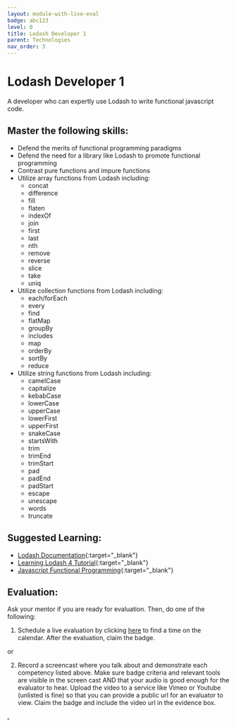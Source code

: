 ```yaml
---
layout: module-with-live-eval
badge: abc123
level: 0
title: Lodash Developer 1
parent: Technologies
nav_order: 3
---
```

# Lodash Developer 1

A developer who can expertly use Lodash to write functional javascript code.

## Master the following skills:

* Defend the merits of functional programming paradigms
* Defend the need for a library like Lodash to promote functional programming
* Contrast pure functions and impure functions
* Utilize array functions from Lodash including:
  * concat
  * difference
  * fill
  * flaten
  * indexOf
  * join
  * first
  * last
  * nth
  * remove
  * reverse
  * slice
  * take
  * uniq
* Utilize collection functions from Lodash including:
  * each/forEach
  * every
  * find
  * flatMap
  * groupBy
  * includes
  * map
  * orderBy
  * sortBy
  * reduce
* Utilize string functions from Lodash including:
  * camelCase
  * capitalize
  * kebabCase
  * lowerCase
  * upperCase
  * lowerFirst
  * upperFirst
  * snakeCase
  * startsWith
  * trim
  * trimEnd
  * trimStart
  * pad
  * padEnd
  * padStart
  * escape
  * unescape
  * words
  * truncate

## Suggested Learning:

* [Lodash Documentation](https://lodash.com/){:target="_blank"}
* [Learning Lodash 4 Tutorial](https://www.youtube.com/playlist?list=PLTgRMOcmRb3OL-PKT5FvIBdXVazTNTl-_){:target="_blank"}
* [Javascript Functional Programming](https://www.youtube.com/watch?v=6NPfQJJEySY){:target="_blank"}

## Evaluation:

Ask your mentor if you are ready for evaluation. Then, do one of the following:

1. Schedule a live evaluation by clicking [here](https://webdev.codex.academy/mastery-eval-3?badge=ghf_sWV4RLC-_G16i-jY6g) to find a time on the calendar. After the evaluation, claim the badge.

or

2. Record a screencast where you talk about and demonstrate each competency listed above. Make sure badge criteria and relevant tools are visible in the screen cast AND that your audio is good enough for the evaluator to hear. Upload the video to a service like Vimeo or Youtube (unlisted is fine) so that you can provide a public url for an evaluator to view. Claim the badge and include the video url in the evidence box.

[.](level-3)